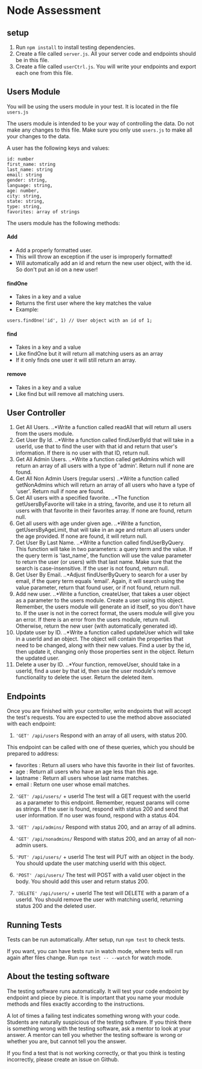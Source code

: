 # Node Assessment

## setup
1. Run `npm install` to install testing dependencies.
2. Create a file called `server.js`. All your server code and endpoints should be in this file.
3. Create a file called `userCtrl.js`. You will write your endpoints and export each one from this file.

## Users Module
You will be using the users module in your test. It is located in the file `users.js`

The users module is intended to be your way of controlling the data.
Do not make any changes to this file. Make sure you only use
`users.js` to make all your changes to the data.

A user has the following keys and values:

```
id: number
first_name: string
last_name: string
email: string
gender: string,
language: string,
age: number,
city: string,
state: string,
type: string,
favorites: array of strings
```

The users module has the following methods:

#### Add
* Add a properly formatted user.
* This will throw an exception if the user is improperly formatted!
* Will automatically add an id and return the new user object, with the id.
So don't put an id on a new user!

#### findOne
* Takes in a key and a value
* Returns the first user where the key matches the value
* Example:
```
users.findOne('id', 1) // User object with an id of 1;
```

#### find
* Takes in a key and a value
* Like findOne but it will return all matching users as an array
* If it only finds one user it will still return an array.

#### remove
* Takes in a key and a value
* Like find but will remove all matching users.

## User Controller
1. Get All Users.
..*Write a function called readAll that will return all users from the users module.
2. Get User By Id.
..*Write a function called findUserById that will take in a userId, use that to find the user with that id and return that user's information. If there is no user with that ID, return null.
3. Get All Admin Users.
..*Write a function called getAdmins which will return an array of all users with a type of 'admin'. Return null if none are found.
4. Get All Non Admin Users (regular users)
..*Write a function called getNonAdmins which will return an array of all users who have a type of 'user'. Return null if none are found.
5. Get All users with a specified favorite.
..*The function getUsersByFavorite will take in a string, favorite, and use it to return all users with that favorite in their favorites array. If none are found, return null.
6. Get all users with age under given age.
..*Write a function, getUsersByAgeLimit, that will take in an age and return all users under the age provided. If none are found, it will return null.
7. Get User By Last Name.
..*Write a function called findUserByQuery. This function will take in two parameters: a query term and the value. If the query term is 'last_name', the function will use the value parameter to return the user (or users) with that last name. Make sure that the search is case-insensitive. If the user is not found, return null.
8. Get User By Email.
..*Adjust findUserByQuery to search for a user by email, if the query term equals 'email'. Again, it will search using the value parameter, return that found user, or if not found, return null.
9. Add new user.
..*Write a function, createUser, that takes a user object as a parameter to the users module. Create a user using this object. Remember, the users module will generate an id itself, so you don't have to. If the user is not in the correct format, the users module will give you an error. If there is an error from the users module, return null. Otherwise, return the new user (with automatically generated id).
10. Update user by ID.
..*Write a function called updateUser which will take in a userId and an object. The object will contain the properties that need to be changed, along with their new values. Find a user by the id, then update it, changing only those properties sent in the object. Return the updated user.
11. Delete a user by ID.
..*Your function, removeUser, should take in a userId, find a user by that id, then use the user module's remove functionality to delete the user. Return the deleted item.

## Endpoints
Once you are finished with your controller, write endpoints that will accept the test's requests.
You are expected to use the method above associated with each endpoint:

1. `'GET' /api/users`
Respond with an array of all users, with status 200.

This endpoint can be called with one of these queries, which you should be prepared to address:
* favorites : Return all users who have this favorite in their list of favorites.
* age : Return all users who have an age less than this age.
* lastname : Return all users whose last name matches.
* email : Return one user whose email matches.

2. `'GET' /api/users/` + userId
The test will a GET request with the userId as a parameter to this endpoint. Remember, request params will come as strings. If the user is found, respond with status 200 and send that user information. If no user was found, respond with a status 404.

3. `'GET' /api/admins/`
Respond with status 200, and an array of all admins.

4. `'GET' /api/nonadmins/`
Respond with status 200, and an array of all non-admin users.

5. `'PUT' /api/users/` + userId
The test will PUT with an object in the body. You should update the user matching userId
with this object.

6. `'POST' /api/users/`
The test will POST with a valid user object in the body. You should add this user and return status 200.

7. `'DELETE' /api/users/` + userId
The test will DELETE with a param of a userId. You should remove the user with matching userId,
returning status 200 and the deleted user.

## Running Tests

Tests can be run automatically. After setup, run `npm test` to check tests.

If you want, you can have tests run in watch mode, where tests will run again after files change.
Run `npm test -- --watch` for watch mode.

## About the testing software

The testing software runs automatically. It will test your code endpoint by endpoint
and piece by piece. It is important that you name your module methods and files exactly according to the instructions.

A lot of times a failing test indicates something wrong with your code. Students are naturally suspicious of the testing software.
If you think there is something wrong with the testing software, ask a mentor to look at your answer.
A mentor can tell you whether the testing software is wrong or whether you are, but cannot tell you the answer.

If you find a test that is not working correctly, or that you think is testing incorrectly, please create an issue on Github.
